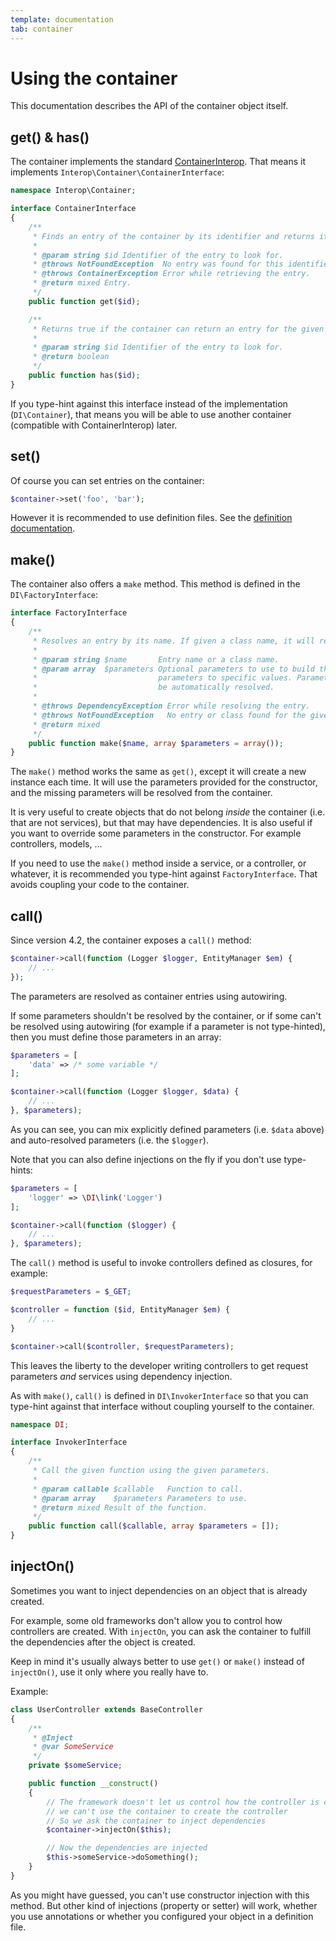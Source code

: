 ```yaml
---
template: documentation
tab: container
---
```


# Using the container

This documentation describes the API of the container object itself.

## get() & has()

The container implements the standard [ContainerInterop](https://github.com/container-interop/container-interop).
That means it implements `Interop\Container\ContainerInterface`:

```php
namespace Interop\Container;

interface ContainerInterface
{
    /**
     * Finds an entry of the container by its identifier and returns it.
     *
     * @param string $id Identifier of the entry to look for.
     * @throws NotFoundException  No entry was found for this identifier.
     * @throws ContainerException Error while retrieving the entry.
     * @return mixed Entry.
     */
    public function get($id);

    /**
     * Returns true if the container can return an entry for the given identifier.
     *
     * @param string $id Identifier of the entry to look for.
     * @return boolean
     */
    public function has($id);
}
```

If you type-hint against this interface instead of the implementation (`DI\Container`),
that means you will be able to use another container (compatible with ContainerInterop)
later.

## set()

Of course you can set entries on the container:

```php
$container->set('foo', 'bar');
```

However it is recommended to use definition files.
See the [definition documentation](definition.md).

## make()

The container also offers a `make` method. This method is defined in the `DI\FactoryInterface`:

```php
interface FactoryInterface
{
    /**
     * Resolves an entry by its name. If given a class name, it will return a new instance of that class.
     *
     * @param string $name       Entry name or a class name.
     * @param array  $parameters Optional parameters to use to build the entry. Use this to force specific
     *                           parameters to specific values. Parameters not defined in this array will
     *                           be automatically resolved.
     *
     * @throws DependencyException Error while resolving the entry.
     * @throws NotFoundException   No entry or class found for the given name.
     * @return mixed
     */
    public function make($name, array $parameters = array());
}
```

The `make()` method works the same as `get()`, except it will create a new instance each time.
It will use the parameters provided for the constructor, and the missing parameters will be
resolved from the container.

It is very useful to create objects that do not belong *inside* the container (i.e. that are not services),
but that may have dependencies. It is also useful if you want to override some parameters in the constructor.
For example controllers, models, …

If you need to use the `make()` method inside a service, or a controller, or whatever, it is
recommended you type-hint against `FactoryInterface`. That avoids coupling your code to the container.

## call()

Since version 4.2, the container exposes a `call()` method:

```php
$container->call(function (Logger $logger, EntityManager $em) {
    // ...
});
```

The parameters are resolved as container entries using autowiring.

If some parameters shouldn't be resolved by the container, or if some can't be resolved
using autowiring (for example if a parameter is not type-hinted), then you must define those
parameters in an array:

```php
$parameters = [
    'data' => /* some variable */
];

$container->call(function (Logger $logger, $data) {
    // ...
}, $parameters);
```

As you can see, you can mix explicitly defined parameters (i.e. `$data` above)
and auto-resolved parameters (i.e. the `$logger`).

Note that you can also define injections on the fly if you don't use type-hints:

```php
$parameters = [
    'logger' => \DI\link('Logger')
];

$container->call(function ($logger) {
    // ...
}, $parameters);
```

The `call()` method is useful to invoke controllers defined as closures, for example:

```php
$requestParameters = $_GET;

$controller = function ($id, EntityManager $em) {
    // ...
}

$container->call($controller, $requestParameters);
```

This leaves the liberty to the developer writing controllers to get request parameters
*and* services using dependency injection.

As with `make()`, `call()` is defined in `DI\InvokerInterface` so that you can type-hint
against that interface without coupling yourself to the container.

```php
namespace DI;

interface InvokerInterface
{
    /**
     * Call the given function using the given parameters.
     *
     * @param callable $callable   Function to call.
     * @param array    $parameters Parameters to use.
     * @return mixed Result of the function.
     */
    public function call($callable, array $parameters = []);
}
```

## injectOn()

Sometimes you want to inject dependencies on an object that is already created.

For example, some old frameworks don't allow you to control how controllers are created.
With `injectOn`, you can ask the container to fulfill the dependencies after the object is created.

Keep in mind it's usually always better to use `get()` or `make()` instead of `injectOn()`,
use it only where you really have to.

Example:

```php
class UserController extends BaseController
{
    /**
     * @Inject
     * @var SomeService
     */
    private $someService;

    public function __construct()
    {
        // The framework doesn't let us control how the controller is created, so
        // we can't use the container to create the controller
        // So we ask the container to inject dependencies
        $container->injectOn($this);

        // Now the dependencies are injected
        $this->someService->doSomething();
    }
}
```

As you might have guessed, you can't use constructor injection with this method.
But other kind of injections (property or setter) will work, whether you use annotations
or whether you configured your object in a definition file.
